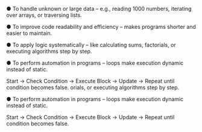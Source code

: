 
● To handle unknown or large data – e.g., reading 1000 numbers, iterating over arrays, or traversing lists.

● To improve code readability and efficiency – makes programs shorter and easier to maintain.

● To apply logic systematically – like calculating sums, factorials, or executing algorithms step by step.

● To perform automation in programs – loops make execution dynamic instead of static.

Start → Check Condition → Execute Block → Update → Repeat until condition becomes false.
orials, or executing algorithms step by step.

● To perform automation in programs – loops make execution dynamic instead of static.

Start → Check Condition → Execute Block → Update → Repeat until condition becomes false.

